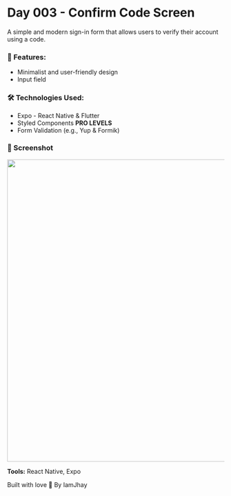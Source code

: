 # Day 003 - Confirm Code Screen

A simple and modern sign-in form that allows users to verify their account using a code.

### 🎨 Features:

- Minimalist and user-friendly design
- Input field

### 🛠️ Technologies Used:

- Expo - React Native & Flutter
- Styled Components
  **PRO LEVELS**
- Form Validation (e.g., Yup & Formik)

### 📸 Screenshot

<div align="center">
    <img height="700" src="./screenshot-confirmation_form.avif"  />
</div>

**Tools:** React Native, Expo

Built with love 💙 By IamJhay
